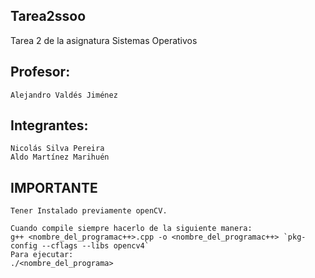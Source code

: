 ## Tarea2ssoo
Tarea 2 de la asignatura Sistemas Operativos

## Profesor: 
    Alejandro Valdés Jiménez
## Integrantes:
    Nicolás Silva Pereira
    Aldo Martínez Marihuén

## IMPORTANTE

    Tener Instalado previamente openCV.

    Cuando compile siempre hacerlo de la siguiente manera:
    g++ <nombre_del_programac++>.cpp -o <nombre_del_programac++> `pkg-config --cflags --libs opencv4`
    Para ejecutar:
    ./<nombre_del_programa>